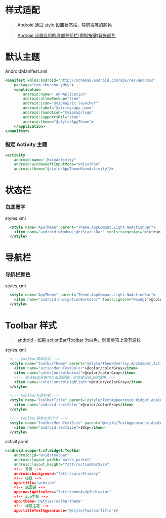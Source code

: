 # 样式适配

> [Android 通过 style 设置状态栏，导航栏等的颜色](https://blog.csdn.net/zhangqiluGrubby/article/details/56485331)
>
> [Android 设置应用的底部导航栏(虚拟按键)背景颜色](https://blog.csdn.net/github_2011/article/details/74908545)

# 默认主题

AndroidManifest.xml

```xml
<manifest xmlns:android="http://schemas.android.com/apk/res/android"
    package="com.chunshu.ydxy">
    <application
        android:name=".APPAplication"
        android:allowBackup="true"
        android:icon="@mipmap/ic_launcher"
        android:label="@string/app_name"
        android:roundIcon="@mipmap/logo"
        android:supportsRtl="true"
        android:theme="@style/AppTheme">
    </application>
</manifest>
```

### 指定 Activity 主题

```xml
<activity
    android:name=".MainActivity"
    android:windowSoftInputMode="adjustPan"
    android:theme="@style/AppThemeMainActivity"/>
```

# 状态栏

### 白底黑字

styles.xml

```xml
  <style name="AppTheme" parent="Theme.AppCompat.Light.NoActionBar">
    <item name="android:windowLightStatusBar" tools:targetApi="m">true</item>
  </style>
```

# 导航栏

### 导航栏颜色

styles.xml

```xml
  <style name="AppTheme" parent="Theme.AppCompat.Light.NoActionBar">
    <item name="android:navigationBarColor" tools:ignore="NewApi">@color/colorPrimary</item>
  </style>
```

# Toolbar 样式

> [android - 如果 actionBar/Toolbar 为白色，则菜单项上没有波纹](https://www.coder.work/article/657738)

styles.xml

```xml
  <!-- toolbar菜单样式 -->
  <style name="ToolbarTheme" parent="@style/ThemeOverlay.AppCompat.ActionBar">
    <item name="actionMenuTextColor">@color/colorGray</item>
    <item name="colorControlNormal">@color/colorGray</item>
    <!-- 解决白底黑色时点击返回键、菜单键没有波纹效果 -->
    <item name="colorControlHighlight">@color/colorGray</item>
  </style>

  <!-- toolbar标题样式 -->
  <style name="ToolbarTitle" parent="@style/TextAppearance.Widget.AppCompat.Toolbar.Title">
    <item name="android:textColor">@color/colorGray</item>
  </style>

  <!-- toolbar菜单文字尺寸 -->
  <style name="ToolbarMenuTextSize" parent="@style/TextAppearance.AppCompat.Menu">
    <item name="android:textSize">10sp</item>
  </style>
```

activity.xml

```xml
<android.support.v7.widget.Toolbar
    android:id="@+id/toolbar"
    android:layout_width="match_parent"
    android:layout_height="?attr/actionBarSize"
    <!-- 背景 -->
    android:background="?attr/colorPrimary"
    <!-- 标题 -->
    app:title="webview"
    <!-- 返回键 -->
    app:navigationIcon="?attr/homeAsUpIndicator"
    <!-- app主题 -->
    app:theme="@style/ToolbarTheme"
    <!-- 标题主题 -->
    app:titleTextAppearance="@style/ToolbarTitle"/>
```